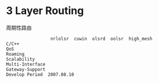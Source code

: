 # 3 Layer Routing #

周期性路由
```
                 nrlolsr  cuwin  olsrd  oolsr  high_mesh
C/C++            
QoS
Roaming
Scalability
Multi-Interface
Gateway-Support
Develop Period  2007.08.10
```